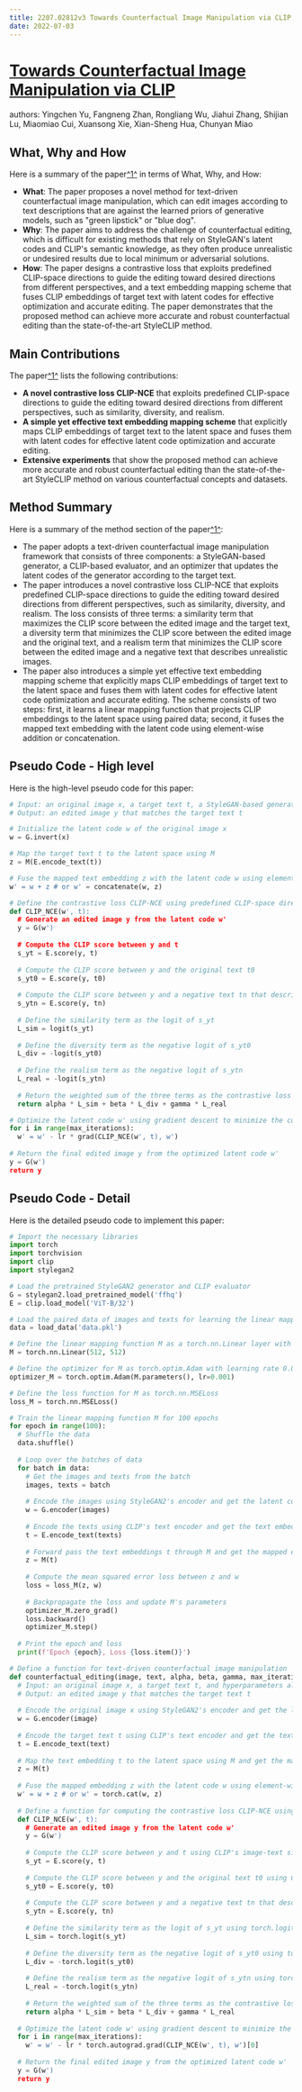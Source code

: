 ```yaml
---
title: 2207.02812v3 Towards Counterfactual Image Manipulation via CLIP
date: 2022-07-03
---
```


# [Towards Counterfactual Image Manipulation via CLIP](http://arxiv.org/abs/2207.02812v3)

authors: Yingchen Yu, Fangneng Zhan, Rongliang Wu, Jiahui Zhang, Shijian Lu, Miaomiao Cui, Xuansong Xie, Xian-Sheng Hua, Chunyan Miao


## What, Why and How

[1]: https://arxiv.org/abs/2207.02812v3 "[2207.02812v3] Towards Counterfactual Image Manipulation via CLIP"
[2]: https://arxiv.org/pdf/2207.02812v3 "Towards Counterfactual Image Manipulation via CLIP - arXiv.org"
[3]: http://export.arxiv.org/abs/2207.02812v3 "[2207.02812v3] Towards Counterfactual Image Manipulation via CLIP"

Here is a summary of the paper[^1^][1] in terms of What, Why, and How:

- **What**: The paper proposes a novel method for text-driven counterfactual image manipulation, which can edit images according to text descriptions that are against the learned priors of generative models, such as "green lipstick" or "blue dog".
- **Why**: The paper aims to address the challenge of counterfactual editing, which is difficult for existing methods that rely on StyleGAN's latent codes and CLIP's semantic knowledge, as they often produce unrealistic or undesired results due to local minimum or adversarial solutions.
- **How**: The paper designs a contrastive loss that exploits predefined CLIP-space directions to guide the editing toward desired directions from different perspectives, and a text embedding mapping scheme that fuses CLIP embeddings of target text with latent codes for effective optimization and accurate editing. The paper demonstrates that the proposed method can achieve more accurate and robust counterfactual editing than the state-of-the-art StyleCLIP method.

## Main Contributions

[1]: https://arxiv.org/abs/2207.02812v3 "[2207.02812v3] Towards Counterfactual Image Manipulation via CLIP"
[2]: https://arxiv.org/pdf/2207.02812v3 "Towards Counterfactual Image Manipulation via CLIP - arXiv.org"
[3]: http://export.arxiv.org/abs/2207.02812v3 "[2207.02812v3] Towards Counterfactual Image Manipulation via CLIP"

The paper[^1^][1] lists the following contributions:

- **A novel contrastive loss CLIP-NCE** that exploits predefined CLIP-space directions to guide the editing toward desired directions from different perspectives, such as similarity, diversity, and realism.
- **A simple yet effective text embedding mapping scheme** that explicitly maps CLIP embeddings of target text to the latent space and fuses them with latent codes for effective latent code optimization and accurate editing.
- **Extensive experiments** that show the proposed method can achieve more accurate and robust counterfactual editing than the state-of-the-art StyleCLIP method on various counterfactual concepts and datasets.

## Method Summary

[1]: https://arxiv.org/abs/2207.02812v3 "[2207.02812v3] Towards Counterfactual Image Manipulation via CLIP"
[2]: https://arxiv.org/pdf/2207.02812v3 "Towards Counterfactual Image Manipulation via CLIP - arXiv.org"
[3]: http://export.arxiv.org/abs/2207.02812v3 "[2207.02812v3] Towards Counterfactual Image Manipulation via CLIP"

Here is a summary of the method section of the paper[^1^][1]:

- The paper adopts a text-driven counterfactual image manipulation framework that consists of three components: a StyleGAN-based generator, a CLIP-based evaluator, and an optimizer that updates the latent codes of the generator according to the target text.
- The paper introduces a novel contrastive loss CLIP-NCE that exploits predefined CLIP-space directions to guide the editing toward desired directions from different perspectives, such as similarity, diversity, and realism. The loss consists of three terms: a similarity term that maximizes the CLIP score between the edited image and the target text, a diversity term that minimizes the CLIP score between the edited image and the original text, and a realism term that minimizes the CLIP score between the edited image and a negative text that describes unrealistic images.
- The paper also introduces a simple yet effective text embedding mapping scheme that explicitly maps CLIP embeddings of target text to the latent space and fuses them with latent codes for effective latent code optimization and accurate editing. The scheme consists of two steps: first, it learns a linear mapping function that projects CLIP embeddings to the latent space using paired data; second, it fuses the mapped text embedding with the latent code using element-wise addition or concatenation.

## Pseudo Code - High level

Here is the high-level pseudo code for this paper:

```python
# Input: an original image x, a target text t, a StyleGAN-based generator G, a CLIP-based evaluator E, and a linear mapping function M
# Output: an edited image y that matches the target text t

# Initialize the latent code w of the original image x
w = G.invert(x)

# Map the target text t to the latent space using M
z = M(E.encode_text(t))

# Fuse the mapped text embedding z with the latent code w using element-wise addition or concatenation
w' = w + z # or w' = concatenate(w, z)

# Define the contrastive loss CLIP-NCE using predefined CLIP-space directions
def CLIP_NCE(w', t):
  # Generate an edited image y from the latent code w'
  y = G(w')
  
  # Compute the CLIP score between y and t
  s_yt = E.score(y, t)
  
  # Compute the CLIP score between y and the original text t0
  s_yt0 = E.score(y, t0)
  
  # Compute the CLIP score between y and a negative text tn that describes unrealistic images
  s_ytn = E.score(y, tn)
  
  # Define the similarity term as the logit of s_yt
  L_sim = logit(s_yt)
  
  # Define the diversity term as the negative logit of s_yt0
  L_div = -logit(s_yt0)
  
  # Define the realism term as the negative logit of s_ytn
  L_real = -logit(s_ytn)
  
  # Return the weighted sum of the three terms as the contrastive loss
  return alpha * L_sim + beta * L_div + gamma * L_real

# Optimize the latent code w' using gradient descent to minimize the contrastive loss CLIP-NCE
for i in range(max_iterations):
  w' = w' - lr * grad(CLIP_NCE(w', t), w')
  
# Return the final edited image y from the optimized latent code w'
y = G(w')
return y
```

## Pseudo Code - Detail

Here is the detailed pseudo code to implement this paper:

```python
# Import the necessary libraries
import torch
import torchvision
import clip
import stylegan2

# Load the pretrained StyleGAN2 generator and CLIP evaluator
G = stylegan2.load_pretrained_model('ffhq')
E = clip.load_model('ViT-B/32')

# Load the paired data of images and texts for learning the linear mapping function M
data = load_data('data.pkl')

# Define the linear mapping function M as a torch.nn.Linear layer with input size 512 and output size 512
M = torch.nn.Linear(512, 512)

# Define the optimizer for M as torch.optim.Adam with learning rate 0.001
optimizer_M = torch.optim.Adam(M.parameters(), lr=0.001)

# Define the loss function for M as torch.nn.MSELoss
loss_M = torch.nn.MSELoss()

# Train the linear mapping function M for 100 epochs
for epoch in range(100):
  # Shuffle the data
  data.shuffle()
  
  # Loop over the batches of data
  for batch in data:
    # Get the images and texts from the batch
    images, texts = batch
    
    # Encode the images using StyleGAN2's encoder and get the latent codes w
    w = G.encoder(images)
    
    # Encode the texts using CLIP's text encoder and get the text embeddings t
    t = E.encode_text(texts)
    
    # Forward pass the text embeddings t through M and get the mapped embeddings z
    z = M(t)
    
    # Compute the mean squared error loss between z and w
    loss = loss_M(z, w)
    
    # Backpropagate the loss and update M's parameters
    optimizer_M.zero_grad()
    loss.backward()
    optimizer_M.step()
    
  # Print the epoch and loss
  print(f'Epoch {epoch}, Loss {loss.item()}')

# Define a function for text-driven counterfactual image manipulation
def counterfactual_editing(image, text, alpha, beta, gamma, max_iterations, lr):
  # Input: an original image x, a target text t, and hyperparameters alpha, beta, gamma, max_iterations, and lr
  # Output: an edited image y that matches the target text t
  
  # Encode the original image x using StyleGAN2's encoder and get the latent code w
  w = G.encoder(image)
  
  # Encode the target text t using CLIP's text encoder and get the text embedding t
  t = E.encode_text(text)
  
  # Map the text embedding t to the latent space using M and get the mapped embedding z
  z = M(t)
  
  # Fuse the mapped embedding z with the latent code w using element-wise addition or concatenation
  w' = w + z # or w' = torch.cat(w, z)
  
  # Define a function for computing the contrastive loss CLIP-NCE using predefined CLIP-space directions
  def CLIP_NCE(w', t):
    # Generate an edited image y from the latent code w'
    y = G(w')
    
    # Compute the CLIP score between y and t using CLIP's image-text similarity score function
    s_yt = E.score(y, t)
    
    # Compute the CLIP score between y and the original text t0 using CLIP's image-text similarity score function
    s_yt0 = E.score(y, t0)
    
    # Compute the CLIP score between y and a negative text tn that describes unrealistic images using CLIP's image-text similarity score function
    s_ytn = E.score(y, tn)
    
    # Define the similarity term as the logit of s_yt using torch.logit function
    L_sim = torch.logit(s_yt)
    
    # Define the diversity term as the negative logit of s_yt0 using torch.logit function
    L_div = -torch.logit(s_yt0)
    
    # Define the realism term as the negative logit of s_ytn using torch.logit function
    L_real = -torch.logit(s_ytn)
    
    # Return the weighted sum of the three terms as the contrastive loss
    return alpha * L_sim + beta * L_div + gamma * L_real
  
  # Optimize the latent code w' using gradient descent to minimize the contrastive loss CLIP-NCE
  for i in range(max_iterations):
    w' = w' - lr * torch.autograd.grad(CLIP_NCE(w', t), w')[0]
    
  # Return the final edited image y from the optimized latent code w'
  y = G(w')
  return y
```